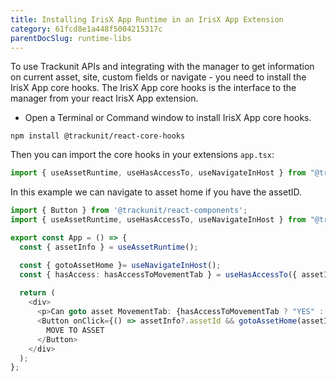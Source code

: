```yaml
---
title: Installing IrisX App Runtime in an IrisX App Extension 
category: 61fcd8e1a448f5004215317c
parentDocSlug: runtime-libs
---
```


To use Trackunit APIs and integrating with the manager to get information on current asset, site, custom fields or navigate - you need to install the IrisX App core hooks. The IrisX App core hooks is the interface to the manager from your react IrisX App extension.

- Open a Terminal or Command window to install IrisX App core hooks.

```
npm install @trackunit/react-core-hooks
```



Then you can import the core hooks in your extensions  `app.tsx`:

```typescript
import { useAssetRuntime, useHasAccessTo, useNavigateInHost } from "@trackunit/react-core-hooks";
```

In this example we can navigate to asset home if you have the assetID.

```typescript
import { Button } from '@trackunit/react-components';
import { useAssetRuntime, useHasAccessTo, useNavigateInHost } from "@trackunit/react-core-hooks";

export const App = () => {
  const { assetInfo } = useAssetRuntime();

  const { gotoAssetHome }= useNavigateInHost(); 
  const { hasAccess: hasAccessToMovementTab } = useHasAccessTo({ assetId: assetInfo?.assetId, page: "movement" });
  
  return (
    <div>
      <p>Can goto asset MovementTab: {hasAccessToMovementTab ? "YES" : "NO"}</p>
      <Button onClick={() => assetInfo?.assetId && gotoAssetHome(assetInfo.assetId, { page: "movement" })}>
        MOVE TO ASSET
      </Button>
    </div>
  );
};

```